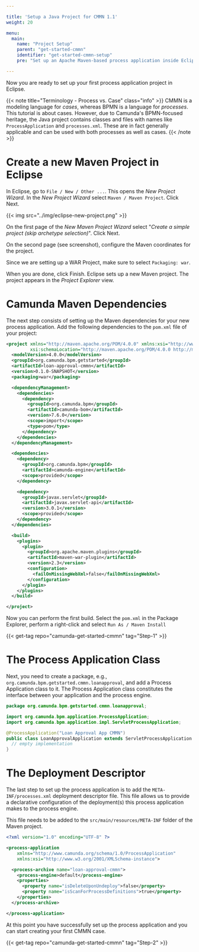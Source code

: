 ```yaml
---

title: 'Setup a Java Project for CMMN 1.1'
weight: 20

menu:
  main:
    name: "Project Setup"
    parent: "get-started-cmmn"
    identifier: "get-started-cmmn-setup"
    pre: "Set up an Apache Maven-based process application inside Eclipse and deploy it."

---
```


Now you are ready to set up your first process application project in Eclipse.

{{< note title="Terminology - Process vs. Case" class="info" >}}
CMMN is a modeling language for *cases*, whereas BPMN is a language for *processes*. This tutorial is about cases. However, due to Camunda's BPMN-focused heritage, the Java project contains classes and files with names like `ProcessApplication` and `processes.xml`. These are in fact generally applicable and can be used with both processes as well as cases.
{{< /note >}}


# Create a new Maven Project in Eclipse

In Eclipse, go to `File / New / Other ...`. This opens the *New Project Wizard*. In the *New Project Wizard* select `Maven / Maven Project`. Click Next.

{{< img src="../img/eclipse-new-project.png" >}}

On the first page of the *New Maven Project Wizard* select "*Create a simple project (skip archetype selection)*". Click Next.

On the second page (see screenshot), configure the Maven coordinates for the project.

Since we are setting up a WAR Project, make sure to select `Packaging: war`.

When you are done, click Finish. Eclipse sets up a new Maven project. The project appears in the *Project Explorer* view.


# Camunda Maven Dependencies

The next step consists of setting up the Maven dependencies for your new process application. Add the following dependencies to the `pom.xml` file of your project:

```xml
<project xmlns="http://maven.apache.org/POM/4.0.0" xmlns:xsi="http://www.w3.org/2001/XMLSchema-instance"
         xsi:schemaLocation="http://maven.apache.org/POM/4.0.0 http://maven.apache.org/xsd/maven-4.0.0.xsd">
  <modelVersion>4.0.0</modelVersion>
  <groupId>org.camunda.bpm.getstarted</groupId>
  <artifactId>loan-approval-cmmn</artifactId>
  <version>0.1.0-SNAPSHOT</version>
  <packaging>war</packaging>

  <dependencyManagement>
    <dependencies>
      <dependency>
        <groupId>org.camunda.bpm</groupId>
        <artifactId>camunda-bom</artifactId>
        <version>7.6.0</version>
        <scope>import</scope>
        <type>pom</type>
      </dependency>
    </dependencies>
  </dependencyManagement>

  <dependencies>
    <dependency>
      <groupId>org.camunda.bpm</groupId>
      <artifactId>camunda-engine</artifactId>
      <scope>provided</scope>
    </dependency>

    <dependency>
      <groupId>javax.servlet</groupId>
      <artifactId>javax.servlet-api</artifactId>
      <version>3.0.1</version>
      <scope>provided</scope>
    </dependency>
  </dependencies>

  <build>
    <plugins>
      <plugin>
        <groupId>org.apache.maven.plugins</groupId>
        <artifactId>maven-war-plugin</artifactId>
        <version>2.3</version>
        <configuration>
          <failOnMissingWebXml>false</failOnMissingWebXml>
        </configuration>
      </plugin>
    </plugins>
  </build>

</project>
```

Now you can perform the first build. Select the `pom.xml` in the Package Explorer, perform a right-click and select `Run As / Maven Install`

{{< get-tag repo="camunda-get-started-cmmn" tag="Step-1" >}}


# The Process Application Class

Next, you need to create a package, e.g., `org.camunda.bpm.getstarted.cmmn.loanapproval`, and add a Process Application class to it. The Process Application class constitutes the interface between your application and the process engine.

```java
package org.camunda.bpm.getstarted.cmmn.loanapproval;

import org.camunda.bpm.application.ProcessApplication;
import org.camunda.bpm.application.impl.ServletProcessApplication;

@ProcessApplication("Loan Approval App CMMN")
public class LoanApprovalApplication extends ServletProcessApplication {
  // empty implementation
}
```


# The Deployment Descriptor

The last step to set up the process application is to add the `META-INF/processes.xml` deployment descriptor file. This file allows us to provide a declarative configuration of the deployment(s) this process application makes to the process engine.

This file needs to be added to the `src/main/resources/META-INF` folder of the Maven project.

```xml
<?xml version="1.0" encoding="UTF-8" ?>

<process-application
    xmlns="http://www.camunda.org/schema/1.0/ProcessApplication"
    xmlns:xsi="http://www.w3.org/2001/XMLSchema-instance">

  <process-archive name="loan-approval-cmmn">
    <process-engine>default</process-engine>
    <properties>
      <property name="isDeleteUponUndeploy">false</property>
      <property name="isScanForProcessDefinitions">true</property>
    </properties>
  </process-archive>

</process-application>
```

At this point you have successfully set up the process application and you can start creating your first CMMN case.

{{< get-tag repo="camunda-get-started-cmmn" tag="Step-2" >}}
